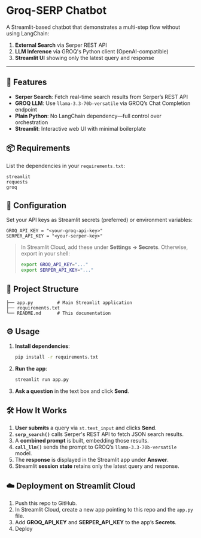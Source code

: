 # Groq-SERP Chatbot

A Streamlit-based chatbot that demonstrates a multi-step flow without using LangChain:

1. **External Search** via Serper REST API
2. **LLM Inference** via GROQ's Python client (OpenAI-compatible)
3. **Streamlit UI** showing only the latest query and response

---

## 🚀 Features

* **Serper Search**: Fetch real-time search results from Serper’s REST API
* **GROQ LLM**: Use `llama-3.3-70b-versatile` via GROQ’s Chat Completion endpoint
* **Plain Python**: No LangChain dependency—full control over orchestration
* **Streamlit**: Interactive web UI with minimal boilerplate

## 📦 Requirements

List the dependencies in your `requirements.txt`:

```text
streamlit
requests
groq
```

## 🔑 Configuration

Set your API keys as Streamlit secrets (preferred) or environment variables:

```
GROQ_API_KEY = "<your-groq-api-key>"
SERPER_API_KEY = "<your-serper-key>"
```

> In Streamlit Cloud, add these under **Settings → Secrets**. Otherwise, export in your shell:
>
> ```bash
> export GROQ_API_KEY="..."
> export SERPER_API_KEY="..."
> ```

## 📄 Project Structure

```
├── app.py         # Main Streamlit application
├── requirements.txt
└── README.md      # This documentation
```

## ⚙️ Usage

1. **Install dependencies**:

   ```bash
   pip install -r requirements.txt
   ```
2. **Run the app**:

   ```bash
   streamlit run app.py
   ```
3. **Ask a question** in the text box and click **Send**.

## 🛠️ How It Works

1. **User submits** a query via `st.text_input` and clicks **Send**.
2. **`serp_search()`** calls Serper's REST API to fetch JSON search results.
3. A **combined prompt** is built, embedding those results.
4. **`call_llm()`** sends the prompt to GROQ’s `llama-3.3-70b-versatile` model.
5. The **response** is displayed in the Streamlit app under **Answer**.
6. Streamlit **session state** retains only the latest query and response.

## ☁️ Deployment on Streamlit Cloud

1. Push this repo to GitHub.
2. In Streamlit Cloud, create a new app pointing to this repo and the `app.py` file.
3. Add **GROQ\_API\_KEY** and **SERPER\_API\_KEY** to the app’s **Secrets**.
4. Deploy 

